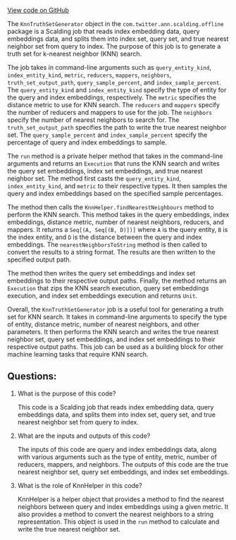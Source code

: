 [View code on GitHub](https://github.com/misbahsy/the-algorithm/ann/src/main/scala/com/twitter/ann/scalding/offline/KnnTruthSetGenerator.scala)

The `KnnTruthSetGenerator` object in the `com.twitter.ann.scalding.offline` package is a Scalding job that reads index embedding data, query embeddings data, and splits them into index set, query set, and true nearest neighbor set from query to index. The purpose of this job is to generate a truth set for k-nearest neighbor (KNN) search. 

The job takes in command-line arguments such as `query_entity_kind`, `index_entity_kind`, `metric`, `reducers`, `mappers`, `neighbors`, `truth_set_output_path`, `query_sample_percent`, and `index_sample_percent`. The `query_entity_kind` and `index_entity_kind` specify the type of entity for the query and index embeddings, respectively. The `metric` specifies the distance metric to use for KNN search. The `reducers` and `mappers` specify the number of reducers and mappers to use for the job. The `neighbors` specify the number of nearest neighbors to search for. The `truth_set_output_path` specifies the path to write the true nearest neighbor set. The `query_sample_percent` and `index_sample_percent` specify the percentage of query and index embeddings to sample.

The `run` method is a private helper method that takes in the command-line arguments and returns an `Execution` that runs the KNN search and writes the query set embeddings, index set embeddings, and true nearest neighbor set. The method first casts the `query_entity_kind`, `index_entity_kind`, and `metric` to their respective types. It then samples the query and index embeddings based on the specified sample percentages. 

The method then calls the `KnnHelper.findNearestNeighbours` method to perform the KNN search. This method takes in the query embeddings, index embeddings, distance metric, number of nearest neighbors, reducers, and mappers. It returns a `Seq[(A, Seq[(B, D)])]` where `A` is the query entity, `B` is the index entity, and `D` is the distance between the query and index embeddings. The `nearestNeighborsToString` method is then called to convert the results to a string format. The results are then written to the specified output path.

The method then writes the query set embeddings and index set embeddings to their respective output paths. Finally, the method returns an `Execution` that zips the KNN search execution, query set embeddings execution, and index set embeddings execution and returns `Unit`.

Overall, the `KnnTruthSetGenerator` job is a useful tool for generating a truth set for KNN search. It takes in command-line arguments to specify the type of entity, distance metric, number of nearest neighbors, and other parameters. It then performs the KNN search and writes the true nearest neighbor set, query set embeddings, and index set embeddings to their respective output paths. This job can be used as a building block for other machine learning tasks that require KNN search.
## Questions: 
 1. What is the purpose of this code?
    
    This code is a Scalding job that reads index embedding data, query embeddings data, and splits them into index set, query set, and true nearest neighbor set from query to index.

2. What are the inputs and outputs of this code?
    
    The inputs of this code are query and index embeddings data, along with various arguments such as the type of entity, metric, number of reducers, mappers, and neighbors. The outputs of this code are the true nearest neighbor set, query set embeddings, and index set embeddings.

3. What is the role of KnnHelper in this code?
    
    KnnHelper is a helper object that provides a method to find the nearest neighbors between query and index embeddings using a given metric. It also provides a method to convert the nearest neighbors to a string representation. This object is used in the `run` method to calculate and write the true nearest neighbor set.